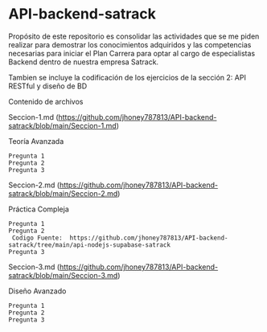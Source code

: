# API-backend-satrack
 Propósito de este repositorio es consolidar las actividades que se me piden realizar para demostrar los conocimientos adquiridos y las competencias necesarias para iniciar el Plan Carrera para optar al cargo de especialistas Backend dentro de nuestra empresa Satrack.
 
 
 Tambien se incluye la codificación de los ejercicios  de la sección 2: API RESTful y diseño de BD


Contenido de archivos

Seccion-1.md (https://github.com/jhoney787813/API-backend-satrack/blob/main/Seccion-1.md)

  Teoría Avanzada
  
    Pregunta 1
    Pregunta 2
    Pregunta 3

Seccion-2.md (https://github.com/jhoney787813/API-backend-satrack/blob/main/Seccion-2.md)

  Práctica Compleja 
  
    Pregunta 1
    Pregunta 2
     Codigo Fuente:  https://github.com/jhoney787813/API-backend-satrack/tree/main/api-nodejs-supabase-satrack     
    Pregunta 3
    
Seccion-3.md (https://github.com/jhoney787813/API-backend-satrack/blob/main/Seccion-3.md)

  Diseño Avanzado
  
    Pregunta 1
    Pregunta 2   
    Pregunta 3    
